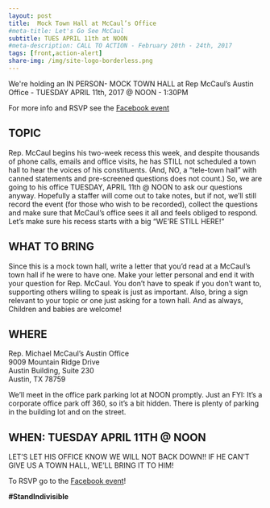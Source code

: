 ```yaml
---
layout: post
title:  Mock Town Hall at McCaul’s Office
#meta-title: Let's Go See McCaul
subtitle: TUES APRIL 11th at NOON
#meta-description: CALL TO ACTION - February 20th - 24th, 2017
tags: [front,action-alert]
share-img: /img/site-logo-borderless.png
---
```

We're holding an IN PERSON- MOCK TOWN HALL at Rep McCaul’s Austin Office - TUESDAY APRIL 11th, 2017 @ NOON - 1:30PM

For more info and RSVP see the [Facebook event](https://www.facebook.com/events/1434772543497184/)

## TOPIC

Rep. McCaul begins his two-week recess this week, and despite thousands of phone calls, emails and office visits, he has STILL not scheduled a town hall to hear the voices of his constituents. (And, NO, a “tele-town hall” with canned statements and pre-screened questions does not count.) So, we are going to his office TUESDAY, APRIL 11th @ NOON to ask our questions anyway. Hopefully a staffer will come out to take notes, but if not, we’ll still record the event (for those who wish to be recorded), collect the questions and make sure that McCaul’s office sees it all and feels obliged to respond. Let’s make sure his recess starts with a big “WE’RE STILL HERE!”

## WHAT TO BRING

Since this is a mock town hall, write a letter that you’d read at a McCaul’s town hall if he were to have one. Make your letter personal and end it with your question for Rep. McCaul. You don’t have to speak if you don’t want to, supporting others willing to speak is just as important. Also, bring a sign relevant to your topic or one just asking for a town hall. And as always, Children and babies are welcome!

## WHERE

Rep. Michael McCaul’s Austin Office<br>
9009 Mountain Ridge Drive<br>
Austin Building, Suite 230<br>
Austin, TX 78759

We’ll meet in the office park parking lot at NOON promptly. Just an FYI: It’s a corporate office park off 360, so it’s a bit hidden. There is plenty of parking in the building lot and on the street.

## WHEN: TUESDAY APRIL 11TH @ NOON

LET’S LET HIS OFFICE KNOW WE WILL NOT BACK DOWN!! IF HE CAN’T GIVE US A TOWN HALL, WE’LL BRING IT TO HIM!

To RSVP go to the [Facebook event](https://www.facebook.com/events/1434772543497184/)!

**#StandIndivisible**
